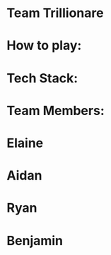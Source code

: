 # Team Trillionare

# How to play:

# Tech Stack:

# Team Members:
# Elaine
# Aidan
# Ryan
# Benjamin